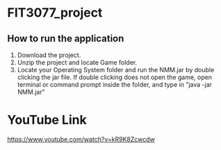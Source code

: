 # FIT3077_project
## How to run the application
1. Download the project.
2. Unzip the project and locate Game folder.
3. Locate your Operating System folder and run the NMM.jar by double clicking the jar file. If double clicking does not open the game, open terminal or command prompt inside the folder, and type in "java -jar NMM.jar"

# YouTube Link
https://www.youtube.com/watch?v=kR9K8Zcwcdw
